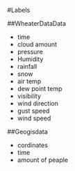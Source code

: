 #Labels

##WheaterDataData

- time
- cloud amount
- pressure
- Humidity
- rainfall
- snow
- air temp
- dew point temp
- visibility
- wind direction
- gust speed
- wind speed

##Geogisdata

- cordinates
- time
- amount of peaple
